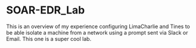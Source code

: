 # SOAR-EDR_Lab
This is an overview of my experience configuring LimaCharlie and Tines to be able isolate a machine from a network using a prompt sent via Slack or Email. This one is a super cool lab.
